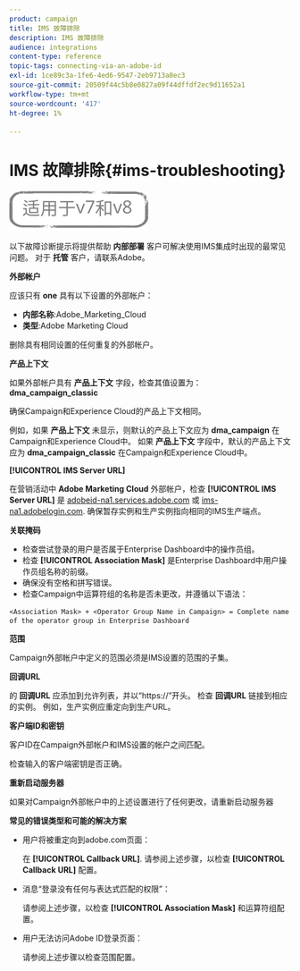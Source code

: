 ```yaml
---
product: campaign
title: IMS 故障排除
description: IMS 故障排除
audience: integrations
content-type: reference
topic-tags: connecting-via-an-adobe-id
exl-id: 1ce89c3a-1fe6-4ed6-9547-2eb9713a0ec3
source-git-commit: 20509f44c5b8e0827a09f44dffdf2ec9d11652a1
workflow-type: tm+mt
source-wordcount: '417'
ht-degree: 1%

---
```


# IMS 故障排除{#ims-troubleshooting}

![](../../assets/common.svg)

以下故障诊断提示将提供帮助 **内部部署** 客户可解决使用IMS集成时出现的最常见问题。 对于 **托管** 客户，请联系Adobe。

**外部帐户**

应该只有 **one** 具有以下设置的外部帐户：

* **内部名称**:Adobe_Marketing_Cloud
* **类型**:Adobe Marketing Cloud

删除具有相同设置的任何重复的外部帐户。

**产品上下文**

如果外部帐户具有 **产品上下文** 字段，检查其值设置为： **dma_campaign_classic**

确保Campaign和Experience Cloud的产品上下文相同。

例如，如果 **产品上下文** 未显示，则默认的产品上下文应为 **dma_campaign** 在Campaign和Experience Cloud中。 如果 **产品上下文** 字段中，默认的产品上下文应为 **dma_campaign_classic** 在Campaign和Experience Cloud中。

**[!UICONTROL IMS Server URL]**

在营销活动中 **Adobe Marketing Cloud** 外部帐户，检查 **[!UICONTROL IMS Server URL]** 是 [adobeid-na1.services.adobe.com](https://adobeid-na1.services.adobe.com/) 或 [ims-na1.adobelogin.com](http://ims-na1.adobelogin.com/). 确保暂存实例和生产实例指向相同的IMS生产端点。

**关联掩码**

* 检查尝试登录的用户是否属于Enterprise Dashboard中的操作员组。
* 检查 **[!UICONTROL Association Mask]** 是Enterprise Dashboard中用户操作员组名称的前缀。
* 确保没有空格和拼写错误。
* 检查Campaign中运算符组的名称是否未更改，并遵循以下语法：

```
<Association Mask> + <Operator Group Name in Campaign> = Complete name of the operator group in Enterprise Dashboard
```

**范围**

Campaign外部帐户中定义的范围必须是IMS设置的范围的子集。

**回调URL**

的 **回调URL** 应添加到允许列表，并以“https://”开头。 检查 **回调URL** 链接到相应的实例。 例如，生产实例应重定向到生产URL。

**客户端ID和密钥**

客户ID在Campaign外部帐户和IMS设置的帐户之间匹配。

检查输入的客户端密钥是否正确。

**重新启动服务器**

如果对Campaign外部帐户中的上述设置进行了任何更改，请重新启动服务器

**常见的错误类型和可能的解决方案**

* 用户将被重定向到adobe.com页面：

   在 **[!UICONTROL Callback URL]**. 请参阅上述步骤，以检查 **[!UICONTROL Callback URL]** 配置。

* 消息“登录没有任何与表达式匹配的权限”：

   请参阅上述步骤，以检查 **[!UICONTROL Association Mask]** 和运算符组配置。

* 用户无法访问Adobe ID登录页面：

   请参阅上述步骤以检查范围配置。
